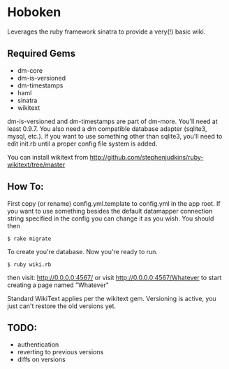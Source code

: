 # Hoboken
Leverages the ruby framework sinatra to provide a very(!) basic wiki.

## Required Gems
* dm-core
* dm-is-versioned
* dm-timestamps
* haml
* sinatra
* wikitext

dm-is-versioned and dm-timestamps are part of dm-more.  You'll need at least 0.9.7.  You also need a dm compatible database adapter (sqlite3, mysql, etc.).  If you want to use something other than sqlite3, you'll need to edit init.rb until a proper config file system is added.

You can install wikitext from http://github.com/stephenjudkins/ruby-wikitext/tree/master

## How To:

First copy (or rename) config.yml.template to config.yml in the app root.  If you want to use something besides the default datamapper connection string specified in the config you can change it as you wish.  You should then 

    $ rake migrate

To create you're database.  Now you're ready to run.

    $ ruby wiki.rb

then visit:  http://0.0.0.0:4567/ or visit http://0.0.0.0:4567/Whatever to start creating a page named "Whatever"

Standard WikiText applies per the wikitext gem.  Versioning is active, you just can't restore the old versions yet.

## TODO:
* authentication
* reverting to previous versions
* diffs on versions
